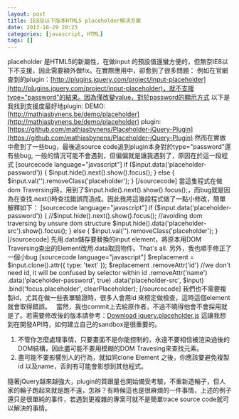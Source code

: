 ```yaml
---
layout: post
title: IE8及以下版本HTML5 placeholder解决方案
date: 2013-10-29 20:23
categories: [javascript, HTML]
tags: []
---
```

placeholder 是HTML5的新屬性，在做input 的預設值還蠻方便的，但無奈IE8以下不支援，因此需要額外做fix。在實際應用中，卻愈到了很多問題：
例如在官網查到的plugin：[http://plugins.jquery.com/project/input-placeholder](http://plugins.jquery.com/project/input-placeholder)，就不支援type="password"的結果。因為僅改變value，對於password的顯示方式
以下是我找到支援度最好地plugin:
DEMO:[http://mathiasbynens.be/demo/placeholder](http://mathiasbynens.be/demo/placeholder)
plugin:[https://github.com/mathiasbynens/Placeholder-jQuery-Plugin](https://github.com/mathiasbynens/Placeholder-jQuery-Plugin)
然而在實做中愈到了一些bug，最後追source code追到plugin本身對於type="password"還有些bug, 一般的情況可能不會遇到，但偏偏就是讓我遇到了，原因在於這一段程式
[sourcecode language="javascript"] if ($input.data('placeholder-password')) { $input.hide().next().show().focus(); } else { $input.val('').removeClass('placeholder'); } [/sourcecode]
當這隻程式在做dom Traversing時，用到了$input.hide().next().show().focus();，而bug就是因為在查找.next()時查找錯誤而造成。因此我將這幾段程式做了一點小修改，簡單解釋如下：
[sourcecode language="javascript"] if ($input.data('placeholder-password')) { //$input.hide().next().show().focus(); //avoiding dom traversing by unsure dom structure $input.hide().data('placeholder-src').show().focus(); } else { $input.val('').removeClass('placeholder');
 } [/sourcecode]
先用.data儲存要替換的input element，將原本用DOM Traversing查出的Element改用.data取回物件。That's all.
另外，我也順手修正了一個小bug
[sourcecode language="javascript"] $replacement = $input.clone().attr({ type: 'text' }); $replacement .removeAttr('id') //we don't need id, it will be confused by selector within id .removeAttr('name') .data('placeholder-password', true) .data('placeholder-src',
 $input) .bind('focus.placeholder', clearPlaceholder); [/sourcecode]
我們也不需要複製id，尤其在做一些表單驗證時，很多人會用id 來榜定做檢查，這時這個element就會取得錯誤。
 
當然，我也commit上去給原作者，不過不曉得他會不會採用就是了。若需要修改後的版本請參考：[Download
 jquery.placeholder.js](http://blog.blackbing.net/wp-content/uploads/2011/01/jquery.placeholder.js.txt)
這讓我想到在開發API時，如何建立自己的sandbox是很重要的。
1. 不管你怎麼處理事情，只要畫面不是你能控制的，永遠不要相信被渲染過後的DOM結構，因此盡可能不要用模糊的DOM Travesing來查找元素。
2. 盡可能不要影響別人的行為，就如同clone Element 之後，你應該要避免複製id 以及name，否則有可能會影想到其他程式。

隨著jQuery越來越強大，plugin的質跟量也開始備受考驗，不重新造輪子，但人家的輪子跑起來就是跑不遠，怎辦？有時候這也是很麻煩的一件事情，上述的例子還只是很單純的事件，若遇到更複雜的專案可就不是簡單trace source code就可以解決的事情。
